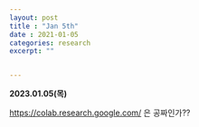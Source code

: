 ```yaml
---
layout: post
title : "Jan 5th"
date : 2021-01-05
categories: research
excerpt: ""


---
```


**2023.01.05(목)**



https://colab.research.google.com/ 은 공짜인가??